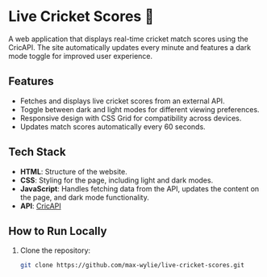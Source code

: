 # Live Cricket Scores 🏏

A web application that displays real-time cricket match scores using the CricAPI. The site automatically updates every minute and features a dark mode toggle for improved user experience.

## Features
- Fetches and displays live cricket scores from an external API.
- Toggle between dark and light modes for different viewing preferences.
- Responsive design with CSS Grid for compatibility across devices.
- Updates match scores automatically every 60 seconds.

## Tech Stack
- **HTML**: Structure of the website.
- **CSS**: Styling for the page, including light and dark modes.
- **JavaScript**: Handles fetching data from the API, updates the content on the page, and dark mode functionality.
- **API**: [CricAPI](https://www.cricketdata.org)

## How to Run Locally
1. Clone the repository:
   ```bash
   git clone https://github.com/max-wylie/live-cricket-scores.git
